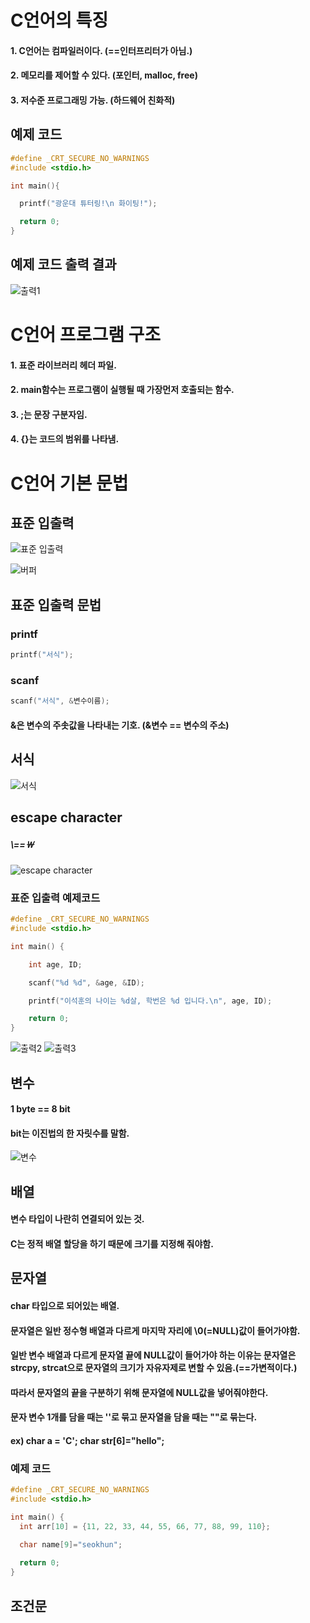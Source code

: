 
# C언어의 특징
#### 1. C언어는 컴파일러이다. (==인터프리터가 아님.)
#### 2. 메모리를 제어할 수 있다. (포인터, malloc, free)
#### 3. 저수준 프로그래밍 가능. (하드웨어 친화적)
## 예제 코드
```c
#define _CRT_SECURE_NO_WARNINGS
#include <stdio.h>

int main(){

  printf("광운대 튜터링!\n 화이팅!");

  return 0;
}
```
## 예제 코드 출력 결과
![출력1](https://raw.githubusercontent.com/2025-Tutoring-KW/image/refs/heads/main/%EC%B6%9C%EB%A0%A51.png)
# C언어 프로그램 구조

#### 1. 표준 라이브러리 헤더 파일.
#### 2. main함수는 프로그램이 실행될 때 가장먼저 호출되는 함수.
#### 3. ;는 문장 구분자임.
#### 4. {}는 코드의 범위를 나타냄.

# C언어 기본 문법
## 표준 입출력
![표준 입출력](https://raw.githubusercontent.com/2025-Tutoring-KW/image/refs/heads/main/%EC%9E%85%EC%B6%9C%EB%A0%A5_%EC%8A%A4%ED%8A%B8%EB%A6%BC.jpg)

![버퍼](https://raw.githubusercontent.com/2025-Tutoring-KW/image/refs/heads/main/%EB%B2%84%ED%8D%BC.jpg)
## 표준 입출력 문법
### printf 
```C
printf("서식");
```

### scanf
```C
scanf("서식", &변수이름);
```
#### &은 변수의 주솟값을 나타내는 기호. (&변수 == 변수의 주소)

## 서식
![서식](https://raw.githubusercontent.com/2025-Tutoring-KW/image/refs/heads/main/%EC%84%9C%EC%8B%9D.png)

## escape character 
##### \\==￦

![escape character](https://raw.githubusercontent.com/2025-Tutoring-KW/image/refs/heads/main/escape_character.png)

### 표준 입출력 예제코드
```c
#define _CRT_SECURE_NO_WARNINGS
#include <stdio.h>

int main() {

	int age, ID;

	scanf("%d %d", &age, &ID);

	printf("이석훈의 나이는 %d살, 학번은 %d 입니다.\n", age, ID);

	return 0;
}
```
![출력2](https://raw.githubusercontent.com/2025-Tutoring-KW/image/refs/heads/main/%EC%B6%9C%EB%A0%A52.png)
![출력3](https://raw.githubusercontent.com/2025-Tutoring-KW/image/refs/heads/main/%EC%B6%9C%EB%A0%A53.png)

## 변수
#### 1 byte == 8 bit 
#### bit는 이진법의 한 자릿수를 말함.
![변수](https://raw.githubusercontent.com/2025-Tutoring-KW/image/refs/heads/main/%EB%B3%80%EC%88%98.png)

## 배열
#### 변수 타입이 나란히 연결되어 있는 것.
#### C는 정적 배열 할당을 하기 때문에 크기를 지정해 줘야함.

## 문자열
#### char 타입으로 되어있는 배열.
#### 문자열은 일반 정수형 배열과 다르게 마지막 자리에 \0(=NULL)값이 들어가야함.
#### 일반 변수 배열과 다르게 문자열 끝에 NULL값이 들어가야 하는 이유는 문자열은 strcpy, strcat으로 문자열의 크기가 자유자제로 변할 수 있음.(==가변적이다.)
#### 따라서 문자열의 끝을 구분하기 위해 문자열에 NULL값을 넣어줘야한다.
#### 문자 변수 1개를 담을 때는 ''로 묶고 문자열을 담을 때는 ""로 묶는다. 
#### ex) char a = 'C'; char str[6]="hello";
### 예제 코드
```c
#define _CRT_SECURE_NO_WARNINGS
#include <stdio.h>

int main() {
  int arr[10] = {11, 22, 33, 44, 55, 66, 77, 88, 99, 110};

  char name[9]="seokhun";
  
  return 0;
}
```
## 조건문









